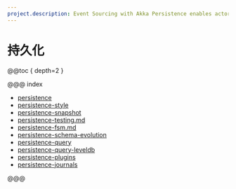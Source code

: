 ```yaml
---
project.description: Event Sourcing with Akka Persistence enables actors to persist your events for recovery on failure or when migrated within a cluster.
---
```


# 持久化

@@toc { depth=2 }

@@@ index

* [persistence](persistence.md)
* [persistence-style](persistence-style.md)
* [persistence-snapshot](persistence-snapshot.md)
* [persistence-testing.md](persistence-testing.md)
* [persistence-fsm.md](persistence-fsm.md)
* [persistence-schema-evolution](../persistence-schema-evolution.md)
* [persistence-query](../persistence-query.md)
* [persistence-query-leveldb](../persistence-query-leveldb.md)
* [persistence-plugins](../persistence-plugins.md)
* [persistence-journals](../persistence-journals.md)

@@@
